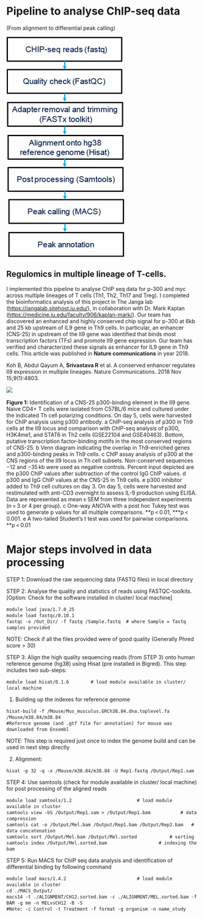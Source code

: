 # Pipeline to analyse ChIP-seq data 
(From alignment to differential peak calling)

![](./CHIP_Pipeline.jpg)

## Regulomics in multiple lineage of T-cells.
I implemented this pipeline to analyse ChIP seq data for p-300 and myc across multiple lineages of T cells (Th1, Th2, Th17
and Treg). I completed the bioinformatics analysis of this project in The Janga lab (https://jangalab.sitehost.iu.edu/), in collaboration with Dr. Mark Kaplan (https://medicine.iu.edu/faculty/906/kaplan-mark/). 
Our team has discovered an enhanced and highly conserved chip signal for p-300 at 6kb and 25 kb upstream of IL9 gene
in Th9 cells. In particular, an enhancer (CNS-25) in upstream of the Il9 gene was identified that binds most transcription factors (TFs) and promote Il9 gene expression. Our team has verified and characterized these signals as enhancer for 
IL9 gene in Th9 cells. This article was published in **Nature communications** in year 2018.

Koh B, Abdul Qayum A, **Srivastava R** et al. A conserved enhancer regulates Il9 expression in multiple lineages. Nature
Communications. 2018 Nov 15;9(1):4803.

![](https://media.springernature.com/full/springer-static/image/art%3A10.1038%2Fs41467-018-07202-0/MediaObjects/41467_2018_7202_Fig1_HTML.png?as=webp)

**Figure 1:** Identification of a CNS-25 p300-binding element in the Il9 gene. Naive CD4+ T cells were isolated from C57BL/6 mice and cultured under the indicated Th cell polarizing conditions. On day 5, cells were harvested for ChIP analysis using p300 antibody. a ChIP-seq analysis of p300 in Th9 cells at the Il9 locus and comparison with ChIP-seq analysis of p300, H3K4me1, and STAT6 in Th2 cells (GSE22104 and GSE40463). Bottom, putative transcription factor-binding motifs in the most conserved regions of CNS-25. b Venn diagram indicating the overlap in Th9-enriched genes and p300-binding peaks in Th9 cells. c ChIP assay analysis of p300 at the CNS regions of the Il9 locus in Th cell subsets. Non-conserved sequences −12 and −35 kb were used as negative controls. Percent input depicted are the p300 ChIP values after subtraction of the control IgG ChIP values. d p300 and IgG ChIP values at the CNS-25 in Th9 cells. e p300 inhibitor added to Th9 cell cultures on day 3. On day 5, cells were harvested and restimulated with anti-CD3 overnight to assess IL-9 production using ELISA. Data are represented as mean ± SEM from three independent experiments (n = 3 or 4 per group). c One-way ANOVA with a post hoc Tukey test was used to generate p values for all multiple comparisons. **p < 0.01, ***p < 0.001. e A two-tailed Student’s t test was used for pairwise comparisons. **p < 0.01



# Major steps involved in data processing
STEP 1: Download the raw sequencing data (FASTQ files) in local directory

STEP 2: Analyse the quality and statistics of reads using FASTQC-toolkits. 
	[Option: Check for the software installed in cluster/ local machine]

	module load java/1.7.0_25   
	module load fastqc/0.10.1
	fastqc -o /Out_Dir/ -f fastq /Sample.fastq 	# where Sample = fastq samples provided

NOTE: Check if all the files provided were of good quality (Generally Phred score > 30)

STEP 3: Align the high quality sequencing reads (from STEP 3) onto human reference genome (hg38) using Hisat (pre installed in Bigred).
This step includes two sub-steps:

	module load hisat/0.1.6        # load module available in cluster/ local machine
	
   1. Building up the indexes for reference genome  
  	
	hisat-build -f /Mouse/Mus_musculus.GRCh38.84.dna.toplevel.fa /Mouse/m38.84/m38.84    
	#Refernce genome (and .gtf file for annotation) for mouse was downloaded from Ensembl
		
NOTE: This step is required just once to index the genome build and can be used in next step directly

   2. Alignment:
		
	hisat -p 32 -q -x /Mouse/m38.84/m38.84 -U Rep1.fastq /Output/Rep1.sam

STEP 4: Use samtools (check for module available in cluster/ local machine)
	for post processing of the aligned reads
	
	module load samtools/1.2 						# load module available in cluster
	samtools view -bS /Output/Rep1.sam > /Output/Rep1.bam			# data compression
	samtools cat -o /Output/Mel.bam /Output/Rep1.bam /Output/Rep2.bam	# data concatenation 
	samtools sort /Output/Mel.bam /Output/Mel.sorted	 		# sorting
	samtools index /Output/Mel.sorted.bam					# indexing the bam

STEP 5: Run MACS for ChIP seq data analysis and identification of differential binding by following command
	
	module load macs/1.4.2							# load module available in cluster
	cd ./MACS_Output/
	macs14 -t ./ALIGNMENT/CH12.sorted.bam -c ./ALIGNMENT/MEL.sorted.bam -f BAM -g mm -n MELvsCH12 -B -S  
	#Note: -c Control -t Treatment -f format -g organism -n name_study
